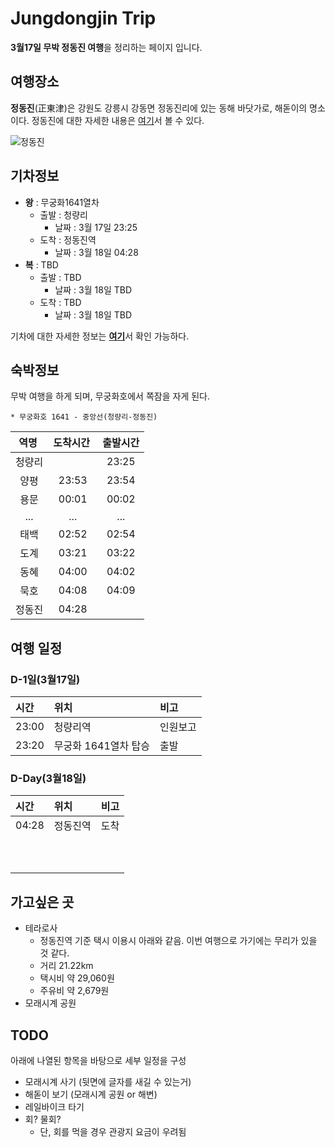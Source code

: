 # Jungdongjin Trip

**3월17일 무박 정동진 여행**을 정리하는 페이지 입니다.


## 여행장소

**정동진**(正東津)은 강원도 강릉시 강동면 정동진리에 있는 동해 바닷가로, 해돋이의 명소이다. 정동진에 대한 자세한 내용은 [여기](https://ko.wikipedia.org/wiki/%EC%A0%95%EB%8F%99%EC%A7%84)서 볼 수 있다.

![정동진](https://upload.wikimedia.org/wikipedia/commons/thumb/6/68/Korail_Class_9000_Jeongdongjin.jpg/2560px-Korail_Class_9000_Jeongdongjin.jpg)

## 기차정보
* **왕** : 무궁화1641열차
	* 출발 : 청량리
		* 날짜 : 3월 17일 23:25
	* 도착 : 정동진역
		* 날짜 : 3월 18일 04:28
* **복** : TBD
	* 출발 : TBD
		* 날짜 : 3월 18일 TBD
	* 도착 : TBD
		* 날짜 : 3월 18일 TBD
		
기차에 대한 자세한 정보는 [**여기**](http://www.letskorail.com/)서 확인 가능하다. 

## 숙박정보
무박 여행을 하게 되며, 무궁화호에서 쪽잠을 자게 된다.
```
* 무궁화호 1641 - 중앙선(청량리-정동진)
```
| 역명  | 도착시간  | 출발시간 |
|:-------------:|:---------------:|:-------------:|
|청량리||23:25|
|양평|23:53|23:54|
|용문|00:01|00:02|
|...|...|...|
|태백|02:52|02:54|
|도계|03:21|03:22|
|동혜|04:00|04:02|
|묵호|04:08|04:09|
|정동진|04:28||


## 여행 일정

### D-1일(3월17일)

| 시간  | 위치  | 비고 |
|:--------- |:---------------|:-------------|
|23:00|청량리역|인원보고|
|23:20|무궁화 1641열차 탑승|출발|

### D-Day(3월18일)

| 시간  | 위치  | 비고 |
|:------------- |:---------------|:-------------|
|04:28|정동진역|도착|
||||
||||
||||
||||
||||
||||
||||
||||
||||
||||


## 가고싶은 곳

* 테라로사 
	* 정동진역 기준 택시 이용시 아래와 같음. 이번 여행으로 가기에는 무리가 있을 것 같다.
	* 거리 21.22km
	* 택시비 약 29,060원 
	* 주유비 약 2,679원
* 모래시계 공원

## TODO
아래에 나열된 항목을 바탕으로 세부 일정을 구성 
* 모래시계 사기 (뒷면에 글자를 새길 수 있는거)
* 해돋이 보기 (모래시계 공원 or 해변)
* 레일바이크 타기
* 회? 물회? 
	* 단, 회를 먹을 경우 관광지 요금이 우려됨
